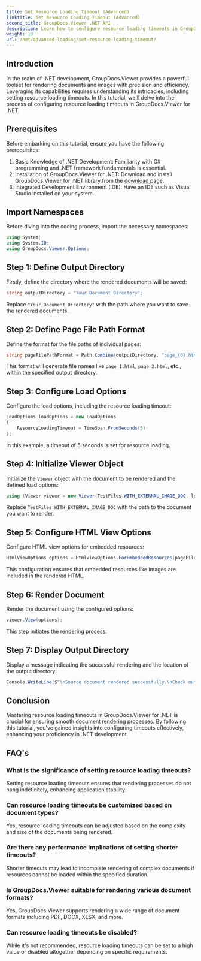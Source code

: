 ```yaml
---
title: Set Resource Loading Timeout (Advanced)
linktitle: Set Resource Loading Timeout (Advanced)
second_title: GroupDocs.Viewer .NET API
description: Learn how to configure resource loading timeouts in GroupDocs.Viewer for .NET efficiently. Master document rendering with precision and stability.
weight: 13
url: /net/advanced-loading/set-resource-loading-timeout/
---
```

## Introduction
In the realm of .NET development, GroupDocs.Viewer provides a powerful toolset for rendering documents and images with precision and efficiency. Leveraging its capabilities requires understanding its intricacies, including setting resource loading timeouts. In this tutorial, we'll delve into the process of configuring resource loading timeouts in GroupDocs.Viewer for .NET.
## Prerequisites
Before embarking on this tutorial, ensure you have the following prerequisites:
1. Basic Knowledge of .NET Development: Familiarity with C# programming and .NET framework fundamentals is essential.
2. Installation of GroupDocs.Viewer for .NET: Download and install GroupDocs.Viewer for .NET library from the [download page](https://releases.groupdocs.com/viewer/net/).
3. Integrated Development Environment (IDE): Have an IDE such as Visual Studio installed on your system.

## Import Namespaces
Before diving into the coding process, import the necessary namespaces:
```csharp
using System;
using System.IO;
using GroupDocs.Viewer.Options;
```

## Step 1: Define Output Directory
Firstly, define the directory where the rendered documents will be saved:
```csharp
string outputDirectory = "Your Document Directory";
```
Replace `"Your Document Directory"` with the path where you want to save the rendered documents.
## Step 2: Define Page File Path Format
Define the format for the file paths of individual pages:
```csharp
string pageFilePathFormat = Path.Combine(outputDirectory, "page_{0}.html");
```
This format will generate file names like `page_1.html`, `page_2.html`, etc., within the specified output directory.
## Step 3: Configure Load Options
Configure the load options, including the resource loading timeout:
```csharp
LoadOptions loadOptions = new LoadOptions
{
    ResourceLoadingTimeout = TimeSpan.FromSeconds(5)
};
```
In this example, a timeout of 5 seconds is set for resource loading.
## Step 4: Initialize Viewer Object
Initialize the `Viewer` object with the document to be rendered and the defined load options:
```csharp
using (Viewer viewer = new Viewer(TestFiles.WITH_EXTERNAL_IMAGE_DOC, loadOptions))
```
Replace `TestFiles.WITH_EXTERNAL_IMAGE_DOC` with the path to the document you want to render.
## Step 5: Configure HTML View Options
Configure HTML view options for embedded resources:
```csharp
HtmlViewOptions options = HtmlViewOptions.ForEmbeddedResources(pageFilePathFormat);
```
This configuration ensures that embedded resources like images are included in the rendered HTML.
## Step 6: Render Document
Render the document using the configured options:
```csharp
viewer.View(options);
```
This step initiates the rendering process.
## Step 7: Display Output Directory
Display a message indicating the successful rendering and the location of the output directory:
```csharp
Console.WriteLine($"\nSource document rendered successfully.\nCheck output in {outputDirectory}.");
```

## Conclusion
Mastering resource loading timeouts in GroupDocs.Viewer for .NET is crucial for ensuring smooth document rendering processes. By following this tutorial, you've gained insights into configuring timeouts effectively, enhancing your proficiency in .NET development.
## FAQ's
### What is the significance of setting resource loading timeouts?
Setting resource loading timeouts ensures that rendering processes do not hang indefinitely, enhancing application stability.
### Can resource loading timeouts be customized based on document types?
Yes, resource loading timeouts can be adjusted based on the complexity and size of the documents being rendered.
### Are there any performance implications of setting shorter timeouts?
Shorter timeouts may lead to incomplete rendering of complex documents if resources cannot be loaded within the specified duration.
### Is GroupDocs.Viewer suitable for rendering various document formats?
Yes, GroupDocs.Viewer supports rendering a wide range of document formats including PDF, DOCX, XLSX, and more.
### Can resource loading timeouts be disabled?
While it's not recommended, resource loading timeouts can be set to a high value or disabled altogether depending on specific requirements.
